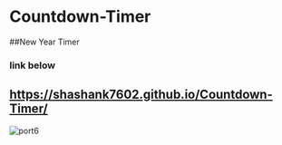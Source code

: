# Countdown-Timer
##New Year Timer 
### link below
## https://shashank7602.github.io/Countdown-Timer/
![port6](https://user-images.githubusercontent.com/83777126/210263550-418f4ee6-7417-4c5e-ab42-c55625cdaa9f.png)


